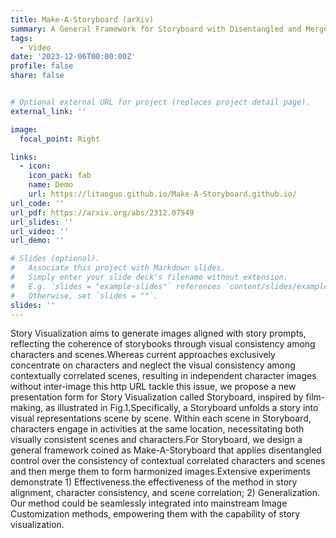 ```yaml
---
title: Make-A-Storyboard (arXiv)
summary: A General Framework for Storyboard with Disentangled and Merged Control 
tags:
  - Video
date: '2023-12-06T00:00:00Z'
profile: false
share: false


# Optional external URL for project (replaces project detail page).
external_link: ''

image:
  focal_point: Right

links:
  - icon:
    icon_pack: fab
    name: Demo
    url: https://litaoguo.github.io/Make-A-Storyboard.github.io/
url_code: ''
url_pdf: https://arxiv.org/abs/2312.07549
url_slides: ''
url_video: ''
url_demo: ''

# Slides (optional).
#   Associate this project with Markdown slides.
#   Simply enter your slide deck's filename without extension.
#   E.g. `slides = "example-slides"` references `content/slides/example-slides.md`.
#   Otherwise, set `slides = ""`.
slides: ''
---
```


Story Visualization aims to generate images aligned with story prompts, reflecting the coherence of storybooks through visual consistency among characters and scenes.Whereas current approaches exclusively concentrate on characters and neglect the visual consistency among contextually correlated scenes, resulting in independent character images without inter-image this http URL tackle this issue, we propose a new presentation form for Story Visualization called Storyboard, inspired by film-making, as illustrated in Fig.1.Specifically, a Storyboard unfolds a story into visual representations scene by scene. Within each scene in Storyboard, characters engage in activities at the same location, necessitating both visually consistent scenes and characters.For Storyboard, we design a general framework coined as Make-A-Storyboard that applies disentangled control over the consistency of contextual correlated characters and scenes and then merge them to form harmonized images.Extensive experiments demonstrate 1) Effectiveness.the effectiveness of the method in story alignment, character consistency, and scene correlation; 2) Generalization. Our method could be seamlessly integrated into mainstream Image Customization methods, empowering them with the capability of story visualization.